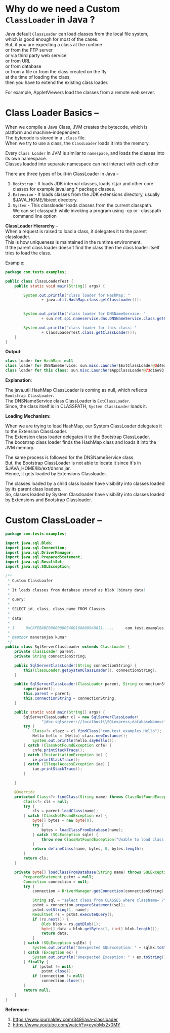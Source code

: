 # Why do we need a Custom `ClassLoader` in Java ? 

Java default `ClassLoader` can load classes from the local file system,  
which is good enough for most of the cases.  
But, if you are expecting a class at the runtime  
or from the FTP server  
or via third party web service  
or from URL  
or from database  
or from a file
or from the class created on the fly  
at the time of loading the class,  
then you have to extend the existing class loader.  

For example, AppletViewers load the classes from a remote web server.  

# Class Loader Basics – 

When we compile a Java Class, JVM creates the bytecode, which is platform and machine-independent.  
The bytecode is stored in a `.class` file.  
When we try to use a class, the `ClassLoader` loads it into the memory.  

Every `Class Loader` in JVM is similar to `namespace`, and loads the classes into its own namespace.  
Classes loaded into separate namespace can not interact with each other  

There are three types of built-in ClassLoader in Java –  

1. `Bootstrap` - It loads JDK internal classes, loads rt.jar and other core classes for example java.lang.* package classes.
2. `Extension` - It loads classes from the JDK extensions directory, usually $JAVA_HOME/lib/ext directory.
3. `System` - This classloader loads classes from the current classpath.  
   We can set classpath while invoking a program using -cp or -classpath command line option  

**ClassLoader Hierarchy** –  
When a request is raised to load a class, it delegates it to the parent classloader.  
This is how uniqueness is maintained in the runtime environment.  
If the parent class loader doesn't find the class then the class loader itself tries to load the class.  

Example:  

```java
package com.tests.examples;

public class ClassLoaderTest {
    public static void main(String[] args) {

        System.out.println("class loader for HashMap: " 
                + java.util.HashMap.class.getClassLoader());
        

        System.out.println("class loader for DNSNameService: "
                + sun.net.spi.nameservice.dns.DNSNameService.class.getClassLoader());

        System.out.println("class loader for this class: " 
                + ClassLoaderTest.class.getClassLoader());
    }
}
```

**Output**:  
```java
class loader for HashMap: null
class loader for DNSNameService: sun.misc.Launcher$ExtClassLoader@3d4eac69
class loader for this class: sun.misc.Launcher$AppClassLoader@73d16e93
```

**Explanation**:  

The java.util.HashMap ClassLoader is coming as null, which reflects `Bootstrap ClassLoader`.  
The DNSNameService class ClassLoader is `ExtClassLoader`.  
Since, the class itself is in CLASSPATH, `System ClassLoader` loads it.  

**Loading Mechanism**:  

When we are trying to load HashMap, our System ClassLoader delegates it to the Extension ClassLoader.  
The Extension class loader delegates it to the Bootstrap ClassLoader.  
The bootstrap class loader finds the HashMap class and loads it into the JVM memory.  

The same process is followed for the DNSNameService class.  
But, the Bootstrap ClassLoader is not able to locate it since it's in $JAVA_HOME/lib/ext/dnsns.jar.  
Hence, it gets loaded by Extensions Classloader.  

The classes loaded by a child class loader have visibility into classes loaded by its parent class loaders.  
So, classes loaded by System Classloader have visibility into classes loaded by Extensions and Bootstrap Classloader.  

# Custom ClassLoader – 

```java
package com.tests.examples;

import java.sql.Blob;
import java.sql.Connection;
import java.sql.DriverManager;
import java.sql.PreparedStatement;
import java.sql.ResultSet;
import java.sql.SQLException;

/**
 * Custom ClassLoafer
 * 
 * It loads classes from database stored as blob (binary data)
 * 
 * query:
 * 
 * SELECT id, class, class_name FROM Classes
 * 
 * data:
 * 
 * 1     0xCAFEBABE000000003400160A00040011.....     com.test.examples.Hello
 * 
 * @author manoranjan.kumar
 */
public class SqlServerClassLoader extends ClassLoader {
    private ClassLoader parent;
    private String connectionString;

    public SqlServerClassLoader(String connectionString) {
        this(ClassLoader.getSystemClassLoader(), connectionString);
    }

    public SqlServerClassLoader(ClassLoader parent, String connectionString) {
        super(parent);
        this.parent = parent;
        this.connectionString = connectionString;
    }

    public static void main(String[] args) {
        SqlServerClassLoader cl = new SqlServerClassLoader(
                "jdbc:sqlserver://localhost\\SQLexpress;databaseName=classes");
        try {
            Class<?> clazz = cl.findClass("com.test.examples.Hello");
            Hello hello = (Hello) clazz.newInstance();
            System.out.println(hello.sayHello());
        } catch (ClassNotFoundException cnfe) {
            cnfe.printStackTrace();
        } catch (InstantiationException ie) {
            ie.printStackTrace();
        } catch (IllegalAccessException iae) {
            iae.printStackTrace();
        }

    }

    @Override
    protected Class<?> findClass(String name) throws ClassNotFoundException {
        Class<?> cls = null;
        try {
            cls = parent.loadClass(name);
        } catch (ClassNotFoundException ex) {
            byte[] bytes = new byte[0];
            try {
                bytes = loadClassFromDatabase(name);
            } catch (SQLException sqle) {
                throw new ClassNotFoundException("Unable to load class ", sqle);
            }
            return defineClass(name, bytes, 0, bytes.length);
        }
        return cls;
    }

    private byte[] loadClassFromDatabase(String name) throws SQLException {
        PreparedStatement pstmt = null;
        Connection connection = null;
        try {
            connection = DriverManager.getConnection(connectionString);

            String sql = "select class from CLASSES where className= ?";
            pstmt = connection.prepareStatement(sql);
            pstmt.setString(1, name);
            ResultSet rs = pstmt.executeQuery();
            if (rs.next()) {
                Blob blob = rs.getBlob(1);
                byte[] data = blob.getBytes(1, (int) blob.length());
                return data;
            }
        } catch (SQLException sqlEx) {
            System.out.println("Unexpected SQLException: " + sqlEx.toString());
        } catch (Exception ex) {
            System.out.println("Unexpected Exception: " + ex.toString());
        } finally {
            if (pstmt != null)
                pstmt.close();
            if (connection != null)
                connection.close();
        }
        return null;
    }
}
```

**Reference:**  
1. https://www.journaldev.com/349/java-classloader
2. https://www.youtube.com/watch?v=eyvbMx2x0MY

